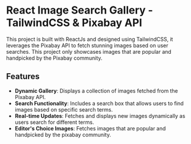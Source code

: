 # React Image Search Gallery - TailwindCSS & Pixabay API

This project is built with ReactJs and designed using TailwindCSS, it leverages the Pixabay API to fetch stunning images based on user searches. This project only showcases images that are popular and handpicked by the Pixabay community.

## Features

- **Dynamic Gallery**: Displays a collection of images fetched from the Pixabay API.
- **Search Functionality**: Includes a search box that allows users to find images based on specific search terms.
- **Real-time Updates**: Fetches and displays new images dynamically as users search for different terms.
- **Editor's Choice Images**: Fetches images that are popular and handpicked by the pixabay community.